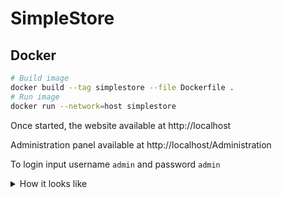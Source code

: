 # SimpleStore

## Docker

```bash
# Build image
docker build --tag simplestore --file Dockerfile .
# Run image
docker run --network=host simplestore
```

Once started, the website available at http://localhost

Administration panel available at http://localhost/Administration

To login input username `admin` and password `admin`

<details>
  <summary>How it looks like</summary>

  ![Admin Panel](https://user-images.githubusercontent.com/38355785/177038149-b0fef10a-6d25-4698-8791-0413c8f9ab08.png)
  ![Home](https://user-images.githubusercontent.com/38355785/177038145-0649766c-066d-493e-abcc-7d1e0fbf625c.png)
  ![Item Overview](https://user-images.githubusercontent.com/38355785/177038147-40029708-e0cf-4c70-bab6-52d79ce0eb44.png)
</details>